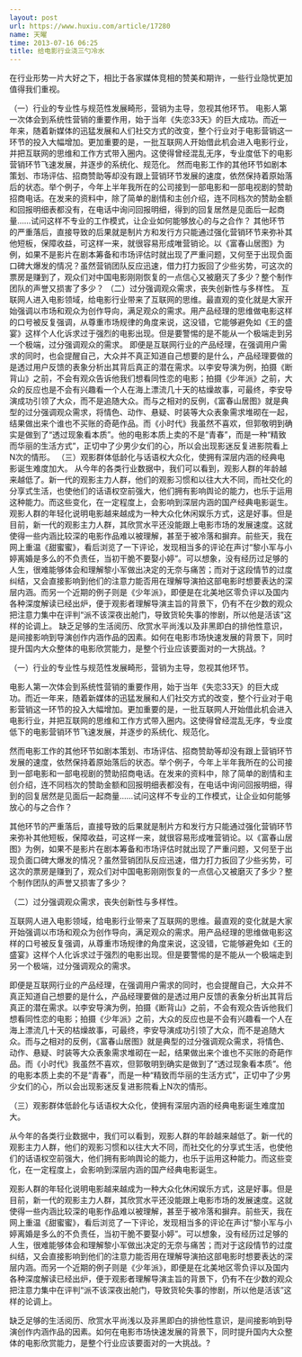 ```yaml
---
layout: post
url: https://www.huxiu.com/article/17280
name: 天曜
time: 2013-07-16 06:25
title: 给电影行业浇三勺冷水
---
```

在行业形势一片大好之下，相比于各家媒体竞相的赞美和期许，一些行业隐忧更加值得我们重视。

（一）行业的专业性与规范性发展畸形，营销为主导，忽视其他环节。 电影人第一次体会到系统性营销的重要作用，始于当年《失恋33天》的巨大成功。而近一年来，随着新媒体的迅猛发展和人们社交方式的改变，整个行业对于电影营销这一环节的投入大幅增加。更加重要的是，一批互联网人开始借此机会进入电影行业，并把互联网的思维和工作方式带入圈内。这使得曾经混乱无序，专业度低下的电影营销环节飞速发展，并逐步的系统化、规范化。 然而电影工作的其他环节如剧本策划、市场评估、招商赞助等却没有跟上营销环节发展的速度，依然保持着原始落后的状态。举个例子，今年上半年我所在的公司接到一部电影和一部电视剧的赞助招商电话。在发来的资料中，除了简单的剧情和主创介绍，连不同档次的赞助金额和回报明细表都没有，在电话中询问回报明细，得到的回复居然是见面后一起商量……试问这样不专业的工作模式，让企业如何能够放心的与之合作？ 其他环节的严重落后，直接导致的后果就是制片方和发行方只能通过强化营销环节来弥补其他短板，保障收益，可这样一来，就很容易形成唯营销论。以《富春山居图》为例，如果不是影片在剧本筹备和市场评估时就出现了严重问题，又何至于出现负面口碑大爆发的情况？虽然营销团队反应迅速，借力打力扳回了少些劣势，可这次的票房是赚到了，观众们对中国电影刚刚恢复的一点信心又被磨灭了多少？整个制作团队的声誉又损害了多少？ （二）过分强调观众需求，丧失创新性与多样性。 互联网人进入电影领域，给电影行业带来了互联网的思维。最直观的变化就是大家开始强调以市场和观众为创作导向，满足观众的需求。用产品经理的思维做电影这样的口号被反复强调，从尊重市场规律的角度来说，这没错，它能够避免如《王的盛宴》这样个人化诉求过于强烈的电影出现。但是要警惕的是不能从一个极端走到另一个极端，过分强调观众的需求。 即便是互联网行业的产品经理，在强调用户需求的同时，也会提醒自己，大众并不真正知道自己想要的是什么，产品经理要做的是透过用户反馈的表象分析出其背后真正的潜在需求。以李安导演为例，拍摄《断背山》之前，不会有观众告诉他我们想看同性恋的电影；拍摄《少年派》之前，大众的反应也是不会有兴趣看一个人在海上漂流几十天的枯燥故事，可最终，李安导演成功引领了大众，而不是追随大众。而与之相对的反例，《富春山居图》就是典型的过分强调观众需求，将情色、动作、悬疑、时装等大众表象需求堆砌在一起，结果做出来个谁也不买账的奇葩作品。而《小时代》我虽然不喜欢，但郭敬明到确实是做到了“透过现象看本质”。他的电影本质上卖的不是“青春”，而是一种“精致而华丽的生活方式”，正切中了少男少女们的心，所以会出现影迷反复进影院看上N次的情形。 （三）观影群体低龄化与话语权大众化，使拥有深层内涵的经典电影诞生难度加大。 从今年的各类行业数据中，我们可以看到，观影人群的年龄越来越低了。新一代的观影主力人群，他们的观影习惯和以往大大不同，而社交化的分享式生活，也使他们的话语权空前强大，他们拥有影响舆论的能力，也乐于运用这种能力。而这些变化，在一定程度上，会影响到深层内涵的国产经典电影诞生。 观影人群的年轻化说明电影越来越成为一种大众化休闲娱乐方式，这是好事。但是目前，新一代的观影主力人群，其欣赏水平还没能跟上电影市场的发展速度。这就使得一些内涵比较深的电影作品难以被理解，甚至于被冷落和摒弃。前些天，我在网上重温《甜蜜蜜》，看后浏览了一下评论，发现相当多的评论在声讨“黎小军与小婷离婚是多么的不负责任，当初干脆不要娶小婷”。可以想象，没有经历过足够的人生，很难能够体会和理解黎小军做出决定的无奈与痛苦；而对于这段情节的过度纠结，又会直接影响到他们的注意力能否用在理解导演拍这部电影时想要表达的深层内涵。而另一个近期的例子则是《少年派》，即便是在北美地区零负评以及国内各种深度解读已经出炉，便于观影者理解导演主旨的背景下，仍有不在少数的观众把注意力集中在评判“派不该深夜出舱门，导致货轮失事的惨剧，所以他是活该”这样的论调上。 缺乏足够的生活阅历、欣赏水平尚浅以及非黑即白的排他性意识，是间接影响到导演创作内涵作品的因素。如何在电影市场快速发展的背景下，同时提升国内大众整体的电影欣赏能力，是整个行业应该要面对的一大挑战。?

（一）行业的专业性与规范性发展畸形，营销为主导，忽视其他环节。

电影人第一次体会到系统性营销的重要作用，始于当年《失恋33天》的巨大成功。而近一年来，随着新媒体的迅猛发展和人们社交方式的改变，整个行业对于电影营销这一环节的投入大幅增加。更加重要的是，一批互联网人开始借此机会进入电影行业，并把互联网的思维和工作方式带入圈内。这使得曾经混乱无序，专业度低下的电影营销环节飞速发展，并逐步的系统化、规范化。

然而电影工作的其他环节如剧本策划、市场评估、招商赞助等却没有跟上营销环节发展的速度，依然保持着原始落后的状态。举个例子，今年上半年我所在的公司接到一部电影和一部电视剧的赞助招商电话。在发来的资料中，除了简单的剧情和主创介绍，连不同档次的赞助金额和回报明细表都没有，在电话中询问回报明细，得到的回复居然是见面后一起商量……试问这样不专业的工作模式，让企业如何能够放心的与之合作？

其他环节的严重落后，直接导致的后果就是制片方和发行方只能通过强化营销环节来弥补其他短板，保障收益，可这样一来，就很容易形成唯营销论。以《富春山居图》为例，如果不是影片在剧本筹备和市场评估时就出现了严重问题，又何至于出现负面口碑大爆发的情况？虽然营销团队反应迅速，借力打力扳回了少些劣势，可这次的票房是赚到了，观众们对中国电影刚刚恢复的一点信心又被磨灭了多少？整个制作团队的声誉又损害了多少？

（二）过分强调观众需求，丧失创新性与多样性。

互联网人进入电影领域，给电影行业带来了互联网的思维。最直观的变化就是大家开始强调以市场和观众为创作导向，满足观众的需求。用产品经理的思维做电影这样的口号被反复强调，从尊重市场规律的角度来说，这没错，它能够避免如《王的盛宴》这样个人化诉求过于强烈的电影出现。但是要警惕的是不能从一个极端走到另一个极端，过分强调观众的需求。

即便是互联网行业的产品经理，在强调用户需求的同时，也会提醒自己，大众并不真正知道自己想要的是什么，产品经理要做的是透过用户反馈的表象分析出其背后真正的潜在需求。以李安导演为例，拍摄《断背山》之前，不会有观众告诉他我们想看同性恋的电影；拍摄《少年派》之前，大众的反应也是不会有兴趣看一个人在海上漂流几十天的枯燥故事，可最终，李安导演成功引领了大众，而不是追随大众。而与之相对的反例，《富春山居图》就是典型的过分强调观众需求，将情色、动作、悬疑、时装等大众表象需求堆砌在一起，结果做出来个谁也不买账的奇葩作品。而《小时代》我虽然不喜欢，但郭敬明到确实是做到了“透过现象看本质”。他的电影本质上卖的不是“青春”，而是一种“精致而华丽的生活方式”，正切中了少男少女们的心，所以会出现影迷反复进影院看上N次的情形。

（三）观影群体低龄化与话语权大众化，使拥有深层内涵的经典电影诞生难度加大。

从今年的各类行业数据中，我们可以看到，观影人群的年龄越来越低了。新一代的观影主力人群，他们的观影习惯和以往大大不同，而社交化的分享式生活，也使他们的话语权空前强大，他们拥有影响舆论的能力，也乐于运用这种能力。而这些变化，在一定程度上，会影响到深层内涵的国产经典电影诞生。

观影人群的年轻化说明电影越来越成为一种大众化休闲娱乐方式，这是好事。但是目前，新一代的观影主力人群，其欣赏水平还没能跟上电影市场的发展速度。这就使得一些内涵比较深的电影作品难以被理解，甚至于被冷落和摒弃。前些天，我在网上重温《甜蜜蜜》，看后浏览了一下评论，发现相当多的评论在声讨“黎小军与小婷离婚是多么的不负责任，当初干脆不要娶小婷”。可以想象，没有经历过足够的人生，很难能够体会和理解黎小军做出决定的无奈与痛苦；而对于这段情节的过度纠结，又会直接影响到他们的注意力能否用在理解导演拍这部电影时想要表达的深层内涵。而另一个近期的例子则是《少年派》，即便是在北美地区零负评以及国内各种深度解读已经出炉，便于观影者理解导演主旨的背景下，仍有不在少数的观众把注意力集中在评判“派不该深夜出舱门，导致货轮失事的惨剧，所以他是活该”这样的论调上。

缺乏足够的生活阅历、欣赏水平尚浅以及非黑即白的排他性意识，是间接影响到导演创作内涵作品的因素。如何在电影市场快速发展的背景下，同时提升国内大众整体的电影欣赏能力，是整个行业应该要面对的一大挑战。?

